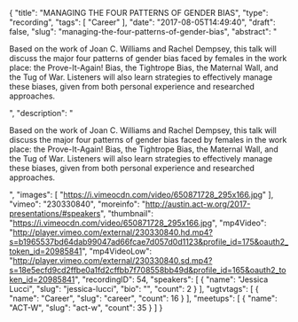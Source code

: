 {
  "title": "MANAGING THE FOUR PATTERNS OF GENDER BIAS",
  "type": "recording",
  "tags": [
    "Career"
  ],
  "date": "2017-08-05T14:49:40",
  "draft": false,
  "slug": "managing-the-four-patterns-of-gender-bias",
  "abstract": "<p>Based on the work of Joan C. Williams and Rachel Dempsey, this talk will discuss the major four patterns of gender bias faced by females in the work place: the Prove-It-Again! Bias, the Tightrope Bias, the Maternal Wall, and the Tug of War. Listeners will also learn strategies to effectively manage these biases, given from both personal experience and researched approaches.</p>",
  "description": "<p>Based on the work of Joan C. Williams and Rachel Dempsey, this talk will discuss the major four patterns of gender bias faced by females in the work place: the Prove-It-Again! Bias, the Tightrope Bias, the Maternal Wall, and the Tug of War. Listeners will also learn strategies to effectively manage these biases, given from both personal experience and researched approaches.</p>",
  "images": [
    "https://i.vimeocdn.com/video/650871728_295x166.jpg"
  ],
  "vimeo": "230330840",
  "moreinfo": "http://austin.act-w.org/2017-presentations/#speakers",
  "thumbnail": "https://i.vimeocdn.com/video/650871728_295x166.jpg",
  "mp4Video": "http://player.vimeo.com/external/230330840.hd.mp4?s=b1965537bd64dab99047ad66fcae7d057d0d1123&profile_id=175&oauth2_token_id=20985841",
  "mp4VideoLow": "http://player.vimeo.com/external/230330840.sd.mp4?s=18e5ecfd9cd2ffbe0a1fd2cffbb7f708558bb49d&profile_id=165&oauth2_token_id=20985841",
  "recordingID": 54,
  "speakers": [
    {
      "name": "Jessica Lucci",
      "slug": "jessica-lucci",
      "bio": "",
      "count": 2
    }
  ],
  "ugtvtags": [
    {
      "name": "Career",
      "slug": "career",
      "count": 16
    }
  ],
  "meetups": [
    {
      "name": "ACT-W",
      "slug": "act-w",
      "count": 35
    }
  ]
}